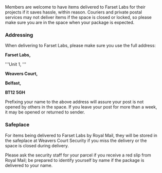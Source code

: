 Members are welcome to have items delivered to Farset Labs for their projects if it saves hassle, within reason. Couriers and private postal services may not deliver items if the space is closed or locked, so please make sure you are in the space when your package is expected.

### Addressing

When delivering to Farset Labs, please make sure you use the full address:

**Farset Labs,**

'''Unit 1, '''

**Weavers Court,**

**Belfast,**

**BT12 5GH**

Prefixing your name to the above address will assure your post is not opened by others in the space. If you leave your post for more than a week, it may be opened or returned to sender.

### Safeplace

For items being delivered to Farset Labs by Royal Mail, they will be stored in the safeplace at Weavers Court Security if you miss the delivery or the space is closed during delivery.

Please ask the security staff for your parcel if you receive a red slip from Royal Mail; be prepared to identify yourself by name if the package is delivered to your name.
